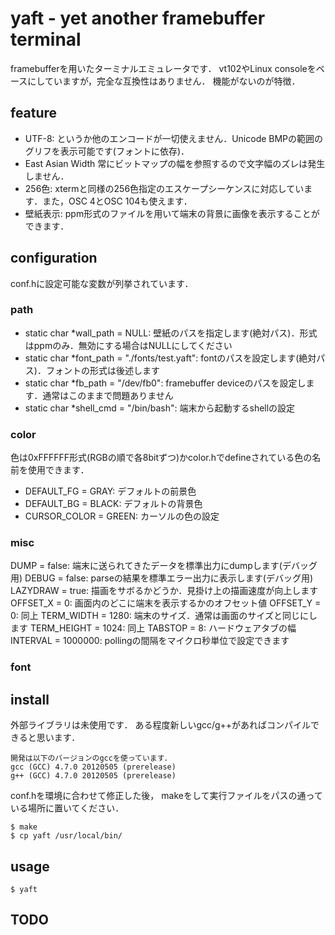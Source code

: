 # yaft - yet another framebuffer terminal

framebufferを用いたターミナルエミュレータです．
vt102やLinux consoleをベースにしていますが，完全な互換性はありません．
機能がないのが特徴．

## feature
-	UTF-8:
	というか他のエンコードが一切使えません．Unicode BMPの範囲のグリフを表示可能です(フォントに依存)．
-	East Asian Width
	常にビットマップの幅を参照するので文字幅のズレは発生しません．
-	256色:
	xtermと同様の256色指定のエスケープシーケンスに対応しています．また，OSC 4とOSC 104も使えます．
-	壁紙表示:
	ppm形式のファイルを用いて端末の背景に画像を表示することができます．

## configuration
conf.hに設定可能な変数が列挙されています．

### path

-	static char *wall_path = NULL:
	壁紙のパスを指定します(絶対パス)．形式はppmのみ．無効にする場合はNULLにしてください
-	static char *font_path = "./fonts/test.yaft":
	fontのパスを設定します(絶対パス)．フォントの形式は後述します
-	static char *fb_path = "/dev/fb0":
	framebuffer deviceのパスを設定します．通常はこのままで問題ありません
-	static char *shell_cmd = "/bin/bash":
	端末から起動するshellの設定

### color
色は0xFFFFFF形式(RGBの順で各8bitずつ)かcolor.hでdefineされている色の名前を使用できます．

-	DEFAULT_FG = GRAY:
	デフォルトの前景色
-	DEFAULT_BG = BLACK:
	デフォルトの背景色
-	CURSOR_COLOR = GREEN:
	カーソルの色の設定

### misc
DUMP = false:
	端末に送られてきたデータを標準出力にdumpします(デバッグ用)
DEBUG = false:
	parseの結果を標準エラー出力に表示します(デバッグ用)
LAZYDRAW = true:
	描画をサボるかどうか．見掛け上の描画速度が向上します
OFFSET_X = 0:
	画面内のどこに端末を表示するかのオフセット値
OFFSET_Y = 0:
	同上
TERM_WIDTH = 1280:
	端末のサイズ．通常は画面のサイズと同じにします
TERM_HEIGHT = 1024:
	同上
TABSTOP = 8:
	ハードウェアタブの幅
INTERVAL = 1000000:
	pollingの間隔をマイクロ秒単位で設定できます

### font

## install
外部ライブラリは未使用です．
ある程度新しいgcc/g++があればコンパイルできると思います．

	開発は以下のバージョンのgccを使っています．
	gcc (GCC) 4.7.0 20120505 (prerelease)
	g++ (GCC) 4.7.0 20120505 (prerelease)

conf.hを環境に合わせて修正した後，
makeをして実行ファイルをパスの通っている場所に置いてください．

~~~
$ make
$ cp yaft /usr/local/bin/
~~~

## usage

~~~
$ yaft
~~~

## TODO
